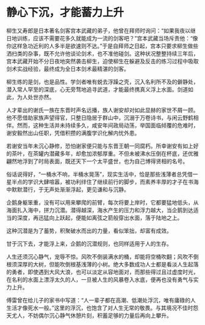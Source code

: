 # 静心下沉，才能蓄力上升

柳生又寿郎是日本著名剑客宫本武藏的弟子，他曾在拜师时询问：“如果我夜以继日地训练，应该不需要花多久就能成为一流的剑客吧？”宫本武藏当场斥责他：“像你这样急功近利的人多半是欲速则不达。”于是自拜师之日起，宫本只要求柳生做些洒扫类的杂事，既不允许他谈论剑术，也不准他碰剑。这种状况整整持续三年后，宫本武藏开始不分日夜地突然袭击柳生，迫使柳生在躲避及反击的练习过程中吸取剑术实战经验，最终成为全日本剑术最精湛的剑客。 

柳生练的是剑，也是品性。学剑者唯有蜕去浮躁之壳，沉入名利所不及的僻静处，潜入常人罕至的深底，心无旁骛地追寻武道，才能最终携真义浮上水面。剑道如此，为人处世亦然。 

人才辈出的谢氏一族在东晋时声名远播，族人谢安却对如此显赫的家世不屑一顾。他不愿借助家族声望得官，只整日隐居于群山中，沉溺于万卷诗书，与闲云野鹤相伴。然而，这种生活并未持续多久，咸安年间政局动荡，举国面临倾覆的危难时，谢安毅然出山任职，凭借积攒的满腹学识化解内忧外患。 

若谢安当年未沉心静修，恐怕谢家便只能与东晋王朝一同腐朽。所幸谢安有如上好的茶叶，在茶罐内潜藏多年，却愈加浓郁厚重。不但未被沸水压倒在杯底，还优雅翩然地浮到了时局表面，既还天下一个太平盛世，也为自己博得贤相的名号。 

俗话说得好，“一桶水不响，半桶水晃荡”，现实生活中，恰是那些浅薄者总凭借一星半点的学识大肆喧嚣，被功利绊住了继续前行的脚步，而素养丰厚的才子在书海中默默潜行，于无声处渐渐浮起，更见谦和与沉静。 

企鹅身躯笨重，没有可以用来攀爬的前臂，每次将要上岸时，它都要猛地低头，从海面扎入海中，拼力沉潜。潜得越深，海水产生的压力和浮力越大，当企鹅到达适当的深度，再迅猛向上跃起，便能如离弦之箭般穿出水面，落于陆地之上。 

这种沉潜是为了蓄势，积聚破水而出的力量，看似笨拙，却富有成效。 

甘于沉下去，才能浮上来，企鹅的沉潜规则，也同样适用于人的生存。 

人生还须沉心静气，宠辱不惊。风吹不倒装满水的桶，却能将空桶吹翻；风吹不倒根须深厚的大树，但能吹倒根基浅薄的小树。绝大多数成功人士都是看淡人生起落的勇者，即使遇到大风大浪，也可以淡定从容地面对，而那些得过且过虚度时光，在名利的水面上漂浮太久的人，一旦被人生的风暴卷入水底，便再也没有勇气与实力上升。 

傅雷曾在给儿子的家书中写道：“人一辈子都在高潮、低潮处浮沉，唯有庸碌的人生活才像死水一般。”这里的浮沉，也饱含了对人生无常的敬畏。与其境况不佳时怨天尤人，不妨偶尔沉心静气休憩片刻，积蓄足够的力量后再向上攀升。